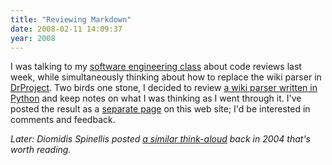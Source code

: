 ```yaml
---
title: "Reviewing Markdown"
date: 2008-02-11 14:09:37
year: 2008
---
```

I was talking to my <a href="https://stanley.cdf.toronto.edu/drproject/csc301-2008-01">software engineering class</a> about code reviews last week, while simultaneously thinking about how to replace the wiki parser in <a href="http://www.drproject.org">DrProject</a>.  Two birds one stone, I decided to review <a href="http://www.freewisdom.org/projects/python-markdown/">a wiki parser written in Python</a> and keep notes on what I was thinking as I went through it.  I've posted the result as a <a href="http://www.third-bit.com/pages/reviewing-markdown.html">separate page</a> on this web site; I'd be interested in comments and feedback.

<em>Later: Diomidis Spinellis posted <a href="http://www.spinellis.gr/blog/20041125/">a similar think-aloud</a> back in 2004 that's worth reading.</em>
